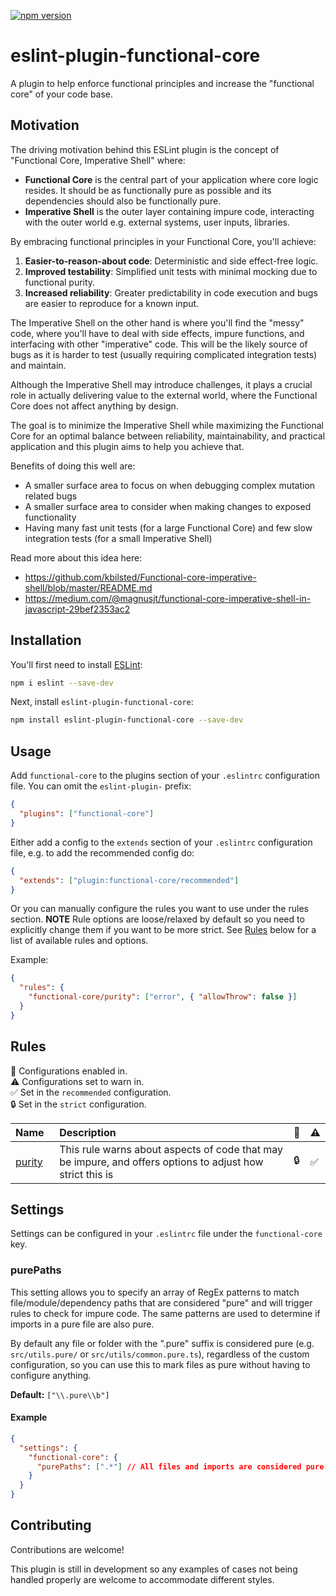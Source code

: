 [![npm version](https://img.shields.io/npm/v/eslint-plugin-functional-core.svg)](https://www.npmjs.com/package/eslint-plugin-functional-core)

# eslint-plugin-functional-core

A plugin to help enforce functional principles and increase the "functional core" of your code base.

## Motivation

The driving motivation behind this ESLint plugin is the concept of "Functional Core, Imperative Shell" where:

- **Functional Core** is the central part of your application where core logic resides. It should be as functionally pure as possible and its dependencies should also be functionally pure.
- **Imperative Shell** is the outer layer containing impure code, interacting with the outer world e.g. external systems, user inputs, libraries.

By embracing functional principles in your Functional Core, you'll achieve:

1. **Easier-to-reason-about code**: Deterministic and side effect-free logic.
2. **Improved testability**: Simplified unit tests with minimal mocking due to functional purity.
3. **Increased reliability**: Greater predictability in code execution and bugs are easier to reproduce for a known input.

The Imperative Shell on the other hand is where you'll find the "messy" code, where you'll have to deal with side effects, impure functions, and interfacing with other "imperative" code. This will be the likely source of bugs as it is harder to test (usually requiring complicated integration tests) and maintain.

Although the Imperative Shell may introduce challenges, it plays a crucial role in actually delivering value to the external world, where the Functional Core does not affect anything by design.

The goal is to minimize the Imperative Shell while maximizing the Functional Core for an optimal balance between reliability, maintainability, and practical application and this plugin aims to help you achieve that.

Benefits of doing this well are:

- A smaller surface area to focus on when debugging complex mutation related bugs
- A smaller surface area to consider when making changes to exposed functionality
- Having many fast unit tests (for a large Functional Core) and few slow integration tests (for a small Imperative Shell)

Read more about this idea here:

- https://github.com/kbilsted/Functional-core-imperative-shell/blob/master/README.md
- https://medium.com/@magnusjt/functional-core-imperative-shell-in-javascript-29bef2353ac2

## Installation

You'll first need to install [ESLint](https://eslint.org/):

```sh
npm i eslint --save-dev
```

Next, install `eslint-plugin-functional-core`:

```sh
npm install eslint-plugin-functional-core --save-dev
```

## Usage

Add `functional-core` to the plugins section of your `.eslintrc` configuration file. You can omit the `eslint-plugin-` prefix:

```json
{
  "plugins": ["functional-core"]
}
```

Either add a config to the `extends` section of your `.eslintrc` configuration file, e.g. to add the recommended config do:

```json
{
  "extends": ["plugin:functional-core/recommended"]
}
```

Or you can manually configure the rules you want to use under the rules section. **NOTE** Rule options are loose/relaxed by default so you need to explicitly change them if you want to be more strict.
See [Rules](#rules) below for a list of available rules and options.

Example:

```json
{
  "rules": {
    "functional-core/purity": ["error", { "allowThrow": false }]
  }
}
```

## Rules

<!-- begin auto-generated rules list -->

💼 Configurations enabled in.\
⚠️ Configurations set to warn in.\
✅ Set in the `recommended` configuration.\
🔒 Set in the `strict` configuration.

| Name                                                                                                                | Description                                                                                               | 💼  | ⚠️  |
| :------------------------------------------------------------------------------------------------------------------ | :-------------------------------------------------------------------------------------------------------- | :-- | :-- |
| [purity](https://github.com/eliasm307/eslint-plugin-functional-core/blob/main/packages/plugin/docs/rules/purity.md) | This rule warns about aspects of code that may be impure, and offers options to adjust how strict this is | 🔒  | ✅  |

<!-- end auto-generated rules list -->

## Settings

Settings can be configured in your `.eslintrc` file under the `functional-core` key.

### purePaths

This setting allows you to specify an array of RegEx patterns to match file/module/dependency paths that are considered "pure" and will trigger rules to check for impure code. The same patterns are used to determine if imports in a pure file are also pure.

By default any file or folder with the ".pure" suffix is considered pure (e.g. `src/utils.pure/` or `src/utils/common.pure.ts`), regardless of the custom configuration, so you can use this to mark files as pure without having to configure anything.

**Default:** `["\\.pure\\b"]`

#### Example

```json
{
  "settings": {
    "functional-core": {
      "purePaths": [".*"] // All files and imports are considered pure
    }
  }
}
```

## Contributing

Contributions are welcome!

This plugin is still in development so any examples of cases not being handled properly are welcome to accommodate different styles.
